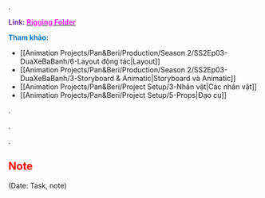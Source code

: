 .

<span style="font-weight:bold; color:rgb(112, 48, 160)">Link: </span>[<span style="font-weight:bold; color:rgb(251, 31, 255)">Rigging Folder</span>](file:///D:%5CPROJECTS%5CPan&Beri%5C2.Production%5CSeason%202%5CSS2Ep03-DuaXeBaBanh%5C7.%20Rigging)

<span style="font-weight:bold; color:rgb(0, 112, 192)">Tham khảo:</span>
* [[Animation Projects/Pan&Beri/Production/Season 2/SS2Ep03-DuaXeBaBanh/6-Layout động tác|Layout]]
* [[Animation Projects/Pan&Beri/Production/Season 2/SS2Ep03-DuaXeBaBanh/3-Storyboard & Animatic|Storyboard và Animatic]]
* [[Animation Projects/Pan&Beri/Project Setup/3-Nhân vật|Các nhân vật]]
* [[Animation Projects/Pan&Beri/Project Setup/5-Props|Đạo cụ]]

.

.

.
## <span style="color:rgb(255, 0, 0)">Note</span> 
(Date: Task, note)